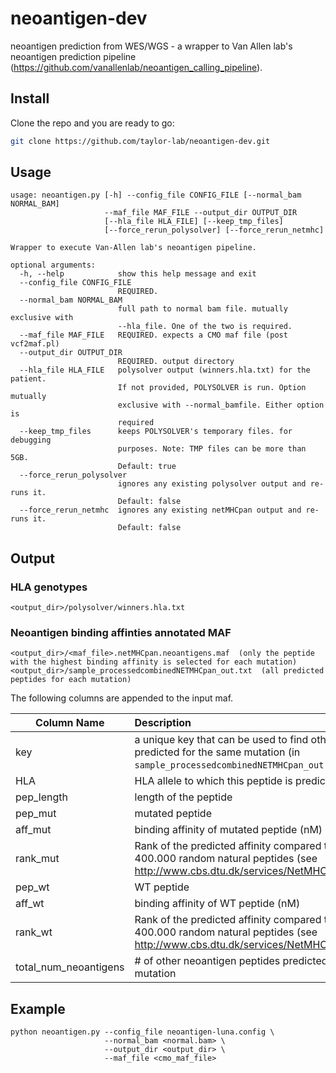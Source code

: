 
# neoantigen-dev
neoantigen prediction from WES/WGS - a wrapper to Van Allen lab's neoantigen prediction pipeline (https://github.com/vanallenlab/neoantigen_calling_pipeline). 

## Install
Clone the repo and you are ready to go:
```bash
git clone https://github.com/taylor-lab/neoantigen-dev.git
```

## Usage
```
usage: neoantigen.py [-h] --config_file CONFIG_FILE [--normal_bam NORMAL_BAM]
                     --maf_file MAF_FILE --output_dir OUTPUT_DIR
                     [--hla_file HLA_FILE] [--keep_tmp_files]
                     [--force_rerun_polysolver] [--force_rerun_netmhc]

Wrapper to execute Van-Allen lab's neoantigen pipeline.

optional arguments:
  -h, --help            show this help message and exit
  --config_file CONFIG_FILE
                        REQUIRED. 
  --normal_bam NORMAL_BAM
                        full path to normal bam file. mutually exclusive with
                        --hla_file. One of the two is required.
  --maf_file MAF_FILE   REQUIRED. expects a CMO maf file (post vcf2maf.pl)
  --output_dir OUTPUT_DIR
                        REQUIRED. output directory
  --hla_file HLA_FILE   polysolver output (winners.hla.txt) for the patient.
                        If not provided, POLYSOLVER is run. Option mutually
                        exclusive with --normal_bamfile. Either option is
                        required
  --keep_tmp_files      keeps POLYSOLVER's temporary files. for debugging
                        purposes. Note: TMP files can be more than 5GB.
                        Default: true
  --force_rerun_polysolver
                        ignores any existing polysolver output and re-runs it.
                        Default: false
  --force_rerun_netmhc  ignores any existing netMHCpan output and re-runs it.
                        Default: false

```
## Output

### HLA genotypes
```
<output_dir>/polysolver/winners.hla.txt
```

### Neoantigen binding affinties annotated MAF
```
<output_dir>/<maf_file>.netMHCpan.neoantigens.maf  (only the peptide with the highest binding affinity is selected for each mutation) 
<output_dir>/sample_processedcombinedNETMHCpan_out.txt  (all predicted peptides for each mutation)
```
The following columns are appended to the input maf.

| Column Name        | Description           |
| ------------- |:-------------|
| key      | a unique key that can be used to find other peptides predicted for the same mutation (in `sample_processedcombinedNETMHCpan_out.txt`)  |
| HLA | HLA allele to which this peptide is predicted to bind |
| pep_length | length of the peptide |
| pep_mut | mutated peptide |
| aff_mut | binding affinity of mutated peptide (nM) |
| rank_mut | Rank of the predicted affinity compared to a set of 400.000 random natural peptides (see http://www.cbs.dtu.dk/services/NetMHC/output.php) |
| pep_wt | WT peptide |
| aff_wt | binding affinity of WT peptide (nM) |
| rank_wt | Rank of the predicted affinity compared to a set of 400.000 random natural peptides (see http://www.cbs.dtu.dk/services/NetMHC/output.php) |
| total_num_neoantigens | # of other neoantigen peptides predicted for this mutation  |

## Example

```
python neoantigen.py --config_file neoantigen-luna.config \
                     --normal_bam <normal.bam> \
                     --output_dir <output_dir> \
                     --maf_file <cmo_maf_file>
```

